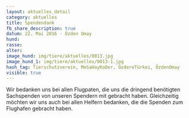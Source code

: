 ```yaml
---
layout: aktuelles_detail
category: aktuelles
title: Spendendank
fb_share_description: true
datum: 22. Mai 2016 - Özden Omay
hund:
rasse:
alter:
image_hund: img/tiere/aktuelles/0013.jpg
image_hund_1: img/tiere/aktuelles/0013-1.jpg
hash_tag: Tierschutzverein, MeSaHayKoDer, ÖzdereTürkei, ÖzdenOmay
visible: true
---
```


Wir bedanken uns bei allen Flugpaten, die uns die dringend benötigten Sachspenden von unseren Spendern mit gebracht haben. 
Gleichzeitig möchten wir uns auch bei allen Helfern bedanken, die die Spenden zum Flughafen gebracht haben.
